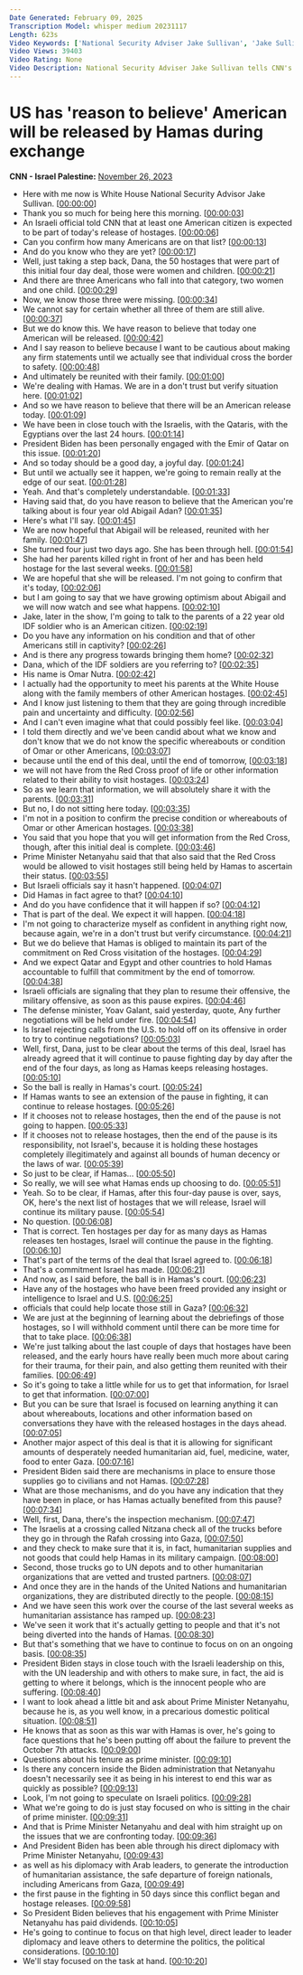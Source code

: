 ```yaml
---
Date Generated: February 09, 2025
Transcription Model: whisper medium 20231117
Length: 623s
Video Keywords: ['National Security Adviser Jake Sullivan', 'Jake Sullivan', 'Israel', 'Hamas', 'Israel Hamas hostage exchange', 'Hostage exchange', 'Israel Hamas truce', 'Israel Hamas pause', 'Hamas American hostage']
Video Views: 39403
Video Rating: None
Video Description: National Security Adviser Jake Sullivan tells CNN's Dana Bash why the Biden administration has "reason to believe" an American will be released on the third day of the Israel-Hamas hostage deal. #CNN #News
---
```


# US has 'reason to believe' American will be released by Hamas during exchange
**CNN - Israel Palestine:** [November 26, 2023](https://www.youtube.com/watch?v=Sr_jubWhmZM)
*  Here with me now is White House National Security Advisor Jake Sullivan. [[00:00:00](https://www.youtube.com/watch?v=Sr_jubWhmZM&t=0.0s)]
*  Thank you so much for being here this morning. [[00:00:03](https://www.youtube.com/watch?v=Sr_jubWhmZM&t=3.7600000000000002s)]
*  An Israeli official told CNN that at least one American citizen is expected to be part of today's release of hostages. [[00:00:06](https://www.youtube.com/watch?v=Sr_jubWhmZM&t=6.24s)]
*  Can you confirm how many Americans are on that list? [[00:00:13](https://www.youtube.com/watch?v=Sr_jubWhmZM&t=13.76s)]
*  And do you know who they are yet? [[00:00:17](https://www.youtube.com/watch?v=Sr_jubWhmZM&t=17.44s)]
*  Well, just taking a step back, Dana, the 50 hostages that were part of this initial four day deal, those were women and children. [[00:00:21](https://www.youtube.com/watch?v=Sr_jubWhmZM&t=21.88s)]
*  And there are three Americans who fall into that category, two women and one child. [[00:00:29](https://www.youtube.com/watch?v=Sr_jubWhmZM&t=29.64s)]
*  Now, we know those three were missing. [[00:00:34](https://www.youtube.com/watch?v=Sr_jubWhmZM&t=34.84s)]
*  We cannot say for certain whether all three of them are still alive. [[00:00:37](https://www.youtube.com/watch?v=Sr_jubWhmZM&t=37.160000000000004s)]
*  But we do know this. We have reason to believe that today one American will be released. [[00:00:42](https://www.youtube.com/watch?v=Sr_jubWhmZM&t=42.08s)]
*  And I say reason to believe because I want to be cautious about making any firm statements until we actually see that individual cross the border to safety. [[00:00:48](https://www.youtube.com/watch?v=Sr_jubWhmZM&t=48.480000000000004s)]
*  And ultimately be reunited with their family. [[00:01:00](https://www.youtube.com/watch?v=Sr_jubWhmZM&t=60.120000000000005s)]
*  We're dealing with Hamas. We are in a don't trust but verify situation here. [[00:01:02](https://www.youtube.com/watch?v=Sr_jubWhmZM&t=62.68s)]
*  And so we have reason to believe that there will be an American release today. [[00:01:09](https://www.youtube.com/watch?v=Sr_jubWhmZM&t=69.48s)]
*  We have been in close touch with the Israelis, with the Qataris, with the Egyptians over the last 24 hours. [[00:01:14](https://www.youtube.com/watch?v=Sr_jubWhmZM&t=74.56s)]
*  President Biden has been personally engaged with the Emir of Qatar on this issue. [[00:01:20](https://www.youtube.com/watch?v=Sr_jubWhmZM&t=80.08s)]
*  And so today should be a good day, a joyful day. [[00:01:24](https://www.youtube.com/watch?v=Sr_jubWhmZM&t=84.24s)]
*  But until we actually see it happen, we're going to remain really at the edge of our seat. [[00:01:28](https://www.youtube.com/watch?v=Sr_jubWhmZM&t=88.67999999999999s)]
*  Yeah. And that's completely understandable. [[00:01:33](https://www.youtube.com/watch?v=Sr_jubWhmZM&t=93.28s)]
*  Having said that, do you have reason to believe that the American you're talking about is four year old Abigail Adan? [[00:01:35](https://www.youtube.com/watch?v=Sr_jubWhmZM&t=95.64s)]
*  Here's what I'll say. [[00:01:45](https://www.youtube.com/watch?v=Sr_jubWhmZM&t=105.88s)]
*  We are now hopeful that Abigail will be released, reunited with her family. [[00:01:47](https://www.youtube.com/watch?v=Sr_jubWhmZM&t=107.84s)]
*  She turned four just two days ago. She has been through hell. [[00:01:54](https://www.youtube.com/watch?v=Sr_jubWhmZM&t=114.75999999999999s)]
*  She had her parents killed right in front of her and has been held hostage for the last several weeks. [[00:01:58](https://www.youtube.com/watch?v=Sr_jubWhmZM&t=118.64s)]
*  We are hopeful that she will be released. I'm not going to confirm that it's today, [[00:02:06](https://www.youtube.com/watch?v=Sr_jubWhmZM&t=126.28s)]
*  but I am going to say that we have growing optimism about Abigail and we will now watch and see what happens. [[00:02:10](https://www.youtube.com/watch?v=Sr_jubWhmZM&t=130.48s)]
*  Jake, later in the show, I'm going to talk to the parents of a 22 year old IDF soldier who is an American citizen. [[00:02:19](https://www.youtube.com/watch?v=Sr_jubWhmZM&t=139.04s)]
*  Do you have any information on his condition and that of other Americans still in captivity? [[00:02:26](https://www.youtube.com/watch?v=Sr_jubWhmZM&t=146.88s)]
*  And is there any progress towards bringing them home? [[00:02:32](https://www.youtube.com/watch?v=Sr_jubWhmZM&t=152.88s)]
*  Dana, which of the IDF soldiers are you referring to? [[00:02:35](https://www.youtube.com/watch?v=Sr_jubWhmZM&t=155.76s)]
*  His name is Omar Nutra. [[00:02:42](https://www.youtube.com/watch?v=Sr_jubWhmZM&t=162.76s)]
*  I actually had the opportunity to meet his parents at the White House along with the family members of other American hostages. [[00:02:45](https://www.youtube.com/watch?v=Sr_jubWhmZM&t=165.76s)]
*  And I know just listening to them that they are going through incredible pain and uncertainty and difficulty. [[00:02:56](https://www.youtube.com/watch?v=Sr_jubWhmZM&t=176.76s)]
*  And I can't even imagine what that could possibly feel like. [[00:03:04](https://www.youtube.com/watch?v=Sr_jubWhmZM&t=184.48s)]
*  I told them directly and we've been candid about what we know and don't know that we do not know the specific whereabouts or condition of Omar or other Americans, [[00:03:07](https://www.youtube.com/watch?v=Sr_jubWhmZM&t=187.92s)]
*  because until the end of this deal, until the end of tomorrow, [[00:03:18](https://www.youtube.com/watch?v=Sr_jubWhmZM&t=198.6s)]
*  we will not have from the Red Cross proof of life or other information related to their ability to visit hostages. [[00:03:24](https://www.youtube.com/watch?v=Sr_jubWhmZM&t=204.23999999999998s)]
*  So as we learn that information, we will absolutely share it with the parents. [[00:03:31](https://www.youtube.com/watch?v=Sr_jubWhmZM&t=211.64s)]
*  But no, I do not sitting here today. [[00:03:35](https://www.youtube.com/watch?v=Sr_jubWhmZM&t=215.51999999999998s)]
*  I'm not in a position to confirm the precise condition or whereabouts of Omar or other American hostages. [[00:03:38](https://www.youtube.com/watch?v=Sr_jubWhmZM&t=218.07999999999998s)]
*  You said that you hope that you will get information from the Red Cross, though, after this initial deal is complete. [[00:03:46](https://www.youtube.com/watch?v=Sr_jubWhmZM&t=226.16s)]
*  Prime Minister Netanyahu said that that also said that the Red Cross would be allowed to visit hostages still being held by Hamas to ascertain their status. [[00:03:55](https://www.youtube.com/watch?v=Sr_jubWhmZM&t=235.36s)]
*  But Israeli officials say it hasn't happened. [[00:04:07](https://www.youtube.com/watch?v=Sr_jubWhmZM&t=247.16000000000003s)]
*  Did Hamas in fact agree to that? [[00:04:10](https://www.youtube.com/watch?v=Sr_jubWhmZM&t=250.24s)]
*  And do you have confidence that it will happen if so? [[00:04:12](https://www.youtube.com/watch?v=Sr_jubWhmZM&t=252.52s)]
*  That is part of the deal. We expect it will happen. [[00:04:18](https://www.youtube.com/watch?v=Sr_jubWhmZM&t=258.28000000000003s)]
*  I'm not going to characterize myself as confident in anything right now, because again, we're in a don't trust but verify circumstance. [[00:04:21](https://www.youtube.com/watch?v=Sr_jubWhmZM&t=261.59999999999997s)]
*  But we do believe that Hamas is obliged to maintain its part of the commitment on Red Cross visitation of the hostages. [[00:04:29](https://www.youtube.com/watch?v=Sr_jubWhmZM&t=269.28s)]
*  And we expect Qatar and Egypt and other countries to hold Hamas accountable to fulfill that commitment by the end of tomorrow. [[00:04:38](https://www.youtube.com/watch?v=Sr_jubWhmZM&t=278.59999999999997s)]
*  Israeli officials are signaling that they plan to resume their offensive, the military offensive, as soon as this pause expires. [[00:04:46](https://www.youtube.com/watch?v=Sr_jubWhmZM&t=286.68s)]
*  The defense minister, Yoav Galant, said yesterday, quote, Any further negotiations will be held under fire. [[00:04:54](https://www.youtube.com/watch?v=Sr_jubWhmZM&t=294.52s)]
*  Is Israel rejecting calls from the U.S. to hold off on its offensive in order to try to continue negotiations? [[00:05:03](https://www.youtube.com/watch?v=Sr_jubWhmZM&t=303.03999999999996s)]
*  Well, first, Dana, just to be clear about the terms of this deal, Israel has already agreed that it will continue to pause fighting day by day after the end of the four days, as long as Hamas keeps releasing hostages. [[00:05:10](https://www.youtube.com/watch?v=Sr_jubWhmZM&t=310.48s)]
*  So the ball is really in Hamas's court. [[00:05:24](https://www.youtube.com/watch?v=Sr_jubWhmZM&t=324.24s)]
*  If Hamas wants to see an extension of the pause in fighting, it can continue to release hostages. [[00:05:26](https://www.youtube.com/watch?v=Sr_jubWhmZM&t=326.64000000000004s)]
*  If it chooses not to release hostages, then the end of the pause is not going to happen. [[00:05:33](https://www.youtube.com/watch?v=Sr_jubWhmZM&t=333.08000000000004s)]
*  If it chooses not to release hostages, then the end of the pause is its responsibility, not Israel's, because it is holding these hostages completely illegitimately and against all bounds of human decency or the laws of war. [[00:05:39](https://www.youtube.com/watch?v=Sr_jubWhmZM&t=339.08s)]
*  So just to be clear, if Hamas... [[00:05:50](https://www.youtube.com/watch?v=Sr_jubWhmZM&t=350.08s)]
*  So really, we will see what Hamas ends up choosing to do. [[00:05:51](https://www.youtube.com/watch?v=Sr_jubWhmZM&t=351.08s)]
*  Yeah. So to be clear, if Hamas, after this four-day pause is over, says, OK, here's the next list of hostages that we will release, Israel will continue its military pause. [[00:05:54](https://www.youtube.com/watch?v=Sr_jubWhmZM&t=354.28s)]
*  No question. [[00:06:08](https://www.youtube.com/watch?v=Sr_jubWhmZM&t=368.44s)]
*  That is correct. Ten hostages per day for as many days as Hamas releases ten hostages, Israel will continue the pause in the fighting. [[00:06:10](https://www.youtube.com/watch?v=Sr_jubWhmZM&t=370.44s)]
*  That's part of the terms of the deal that Israel agreed to. [[00:06:18](https://www.youtube.com/watch?v=Sr_jubWhmZM&t=378.6s)]
*  That's a commitment Israel has made. [[00:06:21](https://www.youtube.com/watch?v=Sr_jubWhmZM&t=381.64s)]
*  And now, as I said before, the ball is in Hamas's court. [[00:06:23](https://www.youtube.com/watch?v=Sr_jubWhmZM&t=383.24s)]
*  Have any of the hostages who have been freed provided any insight or intelligence to Israel and U.S. [[00:06:25](https://www.youtube.com/watch?v=Sr_jubWhmZM&t=385.96000000000004s)]
*  officials that could help locate those still in Gaza? [[00:06:32](https://www.youtube.com/watch?v=Sr_jubWhmZM&t=392.72s)]
*  We are just at the beginning of learning about the debriefings of those hostages, so I will withhold comment until there can be more time for that to take place. [[00:06:38](https://www.youtube.com/watch?v=Sr_jubWhmZM&t=398.92s)]
*  We're just talking about the last couple of days that hostages have been released, and the early hours have really been much more about caring for their trauma, for their pain, and also getting them reunited with their families. [[00:06:49](https://www.youtube.com/watch?v=Sr_jubWhmZM&t=409.16s)]
*  So it's going to take a little while for us to get that information, for Israel to get that information. [[00:07:00](https://www.youtube.com/watch?v=Sr_jubWhmZM&t=420.0s)]
*  But you can be sure that Israel is focused on learning anything it can about whereabouts, locations and other information based on conversations they have with the released hostages in the days ahead. [[00:07:05](https://www.youtube.com/watch?v=Sr_jubWhmZM&t=425.08s)]
*  Another major aspect of this deal is that it is allowing for significant amounts of desperately needed humanitarian aid, fuel, medicine, water, food to enter Gaza. [[00:07:16](https://www.youtube.com/watch?v=Sr_jubWhmZM&t=436.28s)]
*  President Biden said there are mechanisms in place to ensure those supplies go to civilians and not Hamas. [[00:07:28](https://www.youtube.com/watch?v=Sr_jubWhmZM&t=448.44s)]
*  What are those mechanisms, and do you have any indication that they have been in place, or has Hamas actually benefited from this pause? [[00:07:34](https://www.youtube.com/watch?v=Sr_jubWhmZM&t=454.68s)]
*  Well, first, Dana, there's the inspection mechanism. [[00:07:47](https://www.youtube.com/watch?v=Sr_jubWhmZM&t=467.84000000000003s)]
*  The Israelis at a crossing called Nitzana check all of the trucks before they go in through the Rafah crossing into Gaza, [[00:07:50](https://www.youtube.com/watch?v=Sr_jubWhmZM&t=470.64s)]
*  and they check to make sure that it is, in fact, humanitarian supplies and not goods that could help Hamas in its military campaign. [[00:08:00](https://www.youtube.com/watch?v=Sr_jubWhmZM&t=480.48s)]
*  Second, those trucks go to UN depots and to other humanitarian organizations that are vetted and trusted partners. [[00:08:07](https://www.youtube.com/watch?v=Sr_jubWhmZM&t=487.12s)]
*  And once they are in the hands of the United Nations and humanitarian organizations, they are distributed directly to the people. [[00:08:15](https://www.youtube.com/watch?v=Sr_jubWhmZM&t=495.68s)]
*  And we have seen this work over the course of the last several weeks as humanitarian assistance has ramped up. [[00:08:23](https://www.youtube.com/watch?v=Sr_jubWhmZM&t=503.24s)]
*  We've seen it work that it's actually getting to people and that it's not being diverted into the hands of Hamas. [[00:08:30](https://www.youtube.com/watch?v=Sr_jubWhmZM&t=510.84s)]
*  But that's something that we have to continue to focus on on an ongoing basis. [[00:08:35](https://www.youtube.com/watch?v=Sr_jubWhmZM&t=515.8s)]
*  President Biden stays in close touch with the Israeli leadership on this, with the UN leadership and with others to make sure, in fact, the aid is getting to where it belongs, which is the innocent people who are suffering. [[00:08:40](https://www.youtube.com/watch?v=Sr_jubWhmZM&t=520.0s)]
*  I want to look ahead a little bit and ask about Prime Minister Netanyahu, because he is, as you well know, in a precarious domestic political situation. [[00:08:51](https://www.youtube.com/watch?v=Sr_jubWhmZM&t=531.0799999999999s)]
*  He knows that as soon as this war with Hamas is over, he's going to face questions that he's been putting off about the failure to prevent the October 7th attacks. [[00:09:00](https://www.youtube.com/watch?v=Sr_jubWhmZM&t=540.68s)]
*  Questions about his tenure as prime minister. [[00:09:10](https://www.youtube.com/watch?v=Sr_jubWhmZM&t=550.7199999999999s)]
*  Is there any concern inside the Biden administration that Netanyahu doesn't necessarily see it as being in his interest to end this war as quickly as possible? [[00:09:13](https://www.youtube.com/watch?v=Sr_jubWhmZM&t=553.36s)]
*  Look, I'm not going to speculate on Israeli politics. [[00:09:28](https://www.youtube.com/watch?v=Sr_jubWhmZM&t=568.0400000000001s)]
*  What we're going to do is just stay focused on who is sitting in the chair of prime minister. [[00:09:31](https://www.youtube.com/watch?v=Sr_jubWhmZM&t=571.2800000000001s)]
*  And that is Prime Minister Netanyahu and deal with him straight up on the issues that we are confronting today. [[00:09:36](https://www.youtube.com/watch?v=Sr_jubWhmZM&t=576.4399999999999s)]
*  And President Biden has been able through his direct diplomacy with Prime Minister Netanyahu, [[00:09:43](https://www.youtube.com/watch?v=Sr_jubWhmZM&t=583.4s)]
*  as well as his diplomacy with Arab leaders, to generate the introduction of humanitarian assistance, the safe departure of foreign nationals, including Americans from Gaza, [[00:09:49](https://www.youtube.com/watch?v=Sr_jubWhmZM&t=589.56s)]
*  the first pause in the fighting in 50 days since this conflict began and hostage releases. [[00:09:58](https://www.youtube.com/watch?v=Sr_jubWhmZM&t=598.92s)]
*  So President Biden believes that his engagement with Prime Minister Netanyahu has paid dividends. [[00:10:05](https://www.youtube.com/watch?v=Sr_jubWhmZM&t=605.2s)]
*  He's going to continue to focus on that high level, direct leader to leader diplomacy and leave others to determine the politics, the political considerations. [[00:10:10](https://www.youtube.com/watch?v=Sr_jubWhmZM&t=610.5600000000001s)]
*  We'll stay focused on the task at hand. [[00:10:20](https://www.youtube.com/watch?v=Sr_jubWhmZM&t=620.9200000000001s)]
